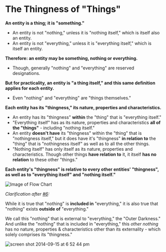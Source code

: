 # The Thingness of "Things"

**An entity is a thing; it is "something."**
* An entity is not "nothing," unless it is "nothing itself," which is itself also an entity.
* An entity is not "everything," unless it is "everything itself," which is itself an entity.

**Therefore: an entity may be something, nothing or everything.**
* Though, generally "nothing" and "everything" are reserved designations.

**But for practicality, an entity is "a thing itself," and this same definition applies for each entity.**
* Even "nothing" and "everything" are "things themselves."

**Each entity has its "thingness," its nature, properties and characteristics.**
* An entity has its "thingness" **within** the "thing" that is "everything itself."
* "Everything itself" has as its nature, properties and characteristics **all of the "things"** - including "nothing itself."
* An entity **doesn't have** its "thingness" within the "thing" that is "nothingness itself," but it does have it's "thingness" **in relation to** the "thing" that is "nothingness itself" as well as to all the other things.
* "Nothing itself" has only itself as its nature, properties and characteristics. Though other things **have relation to** it, it itself **has no relation** to these other "things."

**Each entity's "thingness" is relative to every other entities' "thingness", as well as to "everything itself" and "nothing itself."** 

![Image of Flow Chart](http://cl.ly/image/203c2d0j3g1T/Screen%20Shot%202014-09-15%20at%206.25.26%20PM.png)

*Clarification after [#6](https://github.com/EarlyClues/UniversalFreeRealmsStandardProtocols/issues/6):*

While it is true that "nothing" is **included in** "everything," it is also true that "nothing" exists **outside of** "everything." 

We call this "nothing" that is external to "everything," the "Outer Darkness." And unlike the "nothing" that is included in "everything," this *other nothing* has no nature, properties & characteristics other than its externality - which solely comprises its "thingness."

![screen shot 2014-09-15 at 6 52 44 pm](https://cloud.githubusercontent.com/assets/4110243/4280314/be81781c-3d2b-11e4-80ba-e6f4a3c90d19.png)
